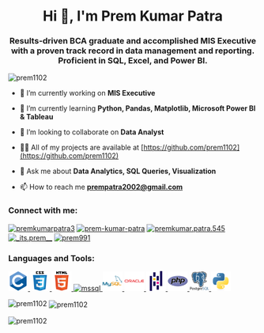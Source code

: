 <h1 align="center">Hi 👋, I'm Prem Kumar Patra</h1>
<h3 align="center">Results-driven BCA graduate and accomplished MIS Executive with a proven track record in data management and reporting. Proficient in SQL, Excel, and Power BI.</h3>

<p align="left"> <img src="https://komarev.com/ghpvc/?username=prem1102&label=Profile%20views&color=0e75b6&style=flat" alt="prem1102" /> </p>

- 🔭 I’m currently working on **MIS Executive**

- 🌱 I’m currently learning **Python, Pandas, Matplotlib, Microsoft Power BI & Tableau**

- 👯 I’m looking to collaborate on **Data Analyst**

- 👨‍💻 All of my projects are available at [https://github.com/prem1102](https://github.com/prem1102)

- 💬 Ask me about **Data Analytics, SQL Queries, Visualization**

- 📫 How to reach me **prempatra2002@gmail.com**

<h3 align="left">Connect with me:</h3>
<p align="left">
<a href="https://twitter.com/premkumarpatra3" target="blank"><img align="center" src="https://raw.githubusercontent.com/rahuldkjain/github-profile-readme-generator/master/src/images/icons/Social/twitter.svg" alt="premkumarpatra3" height="30" width="40" /></a>
<a href="https://linkedin.com/in/prem-kumar-patra" target="blank"><img align="center" src="https://raw.githubusercontent.com/rahuldkjain/github-profile-readme-generator/master/src/images/icons/Social/linked-in-alt.svg" alt="prem-kumar-patra" height="30" width="40" /></a>
<a href="https://fb.com/premkumar.patra.545" target="blank"><img align="center" src="https://raw.githubusercontent.com/rahuldkjain/github-profile-readme-generator/master/src/images/icons/Social/facebook.svg" alt="premkumar.patra.545" height="30" width="40" /></a>
<a href="https://instagram.com/_its.prem___" target="blank"><img align="center" src="https://raw.githubusercontent.com/rahuldkjain/github-profile-readme-generator/master/src/images/icons/Social/instagram.svg" alt="_its.prem__" height="30" width="40" /></a>
<a href="https://www.leetcode.com/prem991" target="blank"><img align="center" src="https://raw.githubusercontent.com/rahuldkjain/github-profile-readme-generator/master/src/images/icons/Social/leet-code.svg" alt="prem991" height="30" width="40" /></a>
</p>

<h3 align="left">Languages and Tools:</h3>
<p align="left"> <a href="https://www.cprogramming.com/" target="_blank" rel="noreferrer"> <img src="https://raw.githubusercontent.com/devicons/devicon/master/icons/c/c-original.svg" alt="c" width="40" height="40"/> </a> <a href="https://www.w3schools.com/css/" target="_blank" rel="noreferrer"> <img src="https://raw.githubusercontent.com/devicons/devicon/master/icons/css3/css3-original-wordmark.svg" alt="css3" width="40" height="40"/> </a> <a href="https://www.w3.org/html/" target="_blank" rel="noreferrer"> <img src="https://raw.githubusercontent.com/devicons/devicon/master/icons/html5/html5-original-wordmark.svg" alt="html5" width="40" height="40"/> </a> <a href="https://www.microsoft.com/en-us/sql-server" target="_blank" rel="noreferrer"> <img src="https://www.svgrepo.com/show/303229/microsoft-sql-server-logo.svg" alt="mssql" width="40" height="40"/> </a> <a href="https://www.mysql.com/" target="_blank" rel="noreferrer"> <img src="https://raw.githubusercontent.com/devicons/devicon/master/icons/mysql/mysql-original-wordmark.svg" alt="mysql" width="40" height="40"/> </a> <a href="https://www.oracle.com/" target="_blank" rel="noreferrer"> <img src="https://raw.githubusercontent.com/devicons/devicon/master/icons/oracle/oracle-original.svg" alt="oracle" width="40" height="40"/> </a> <a href="https://pandas.pydata.org/" target="_blank" rel="noreferrer"> <img src="https://raw.githubusercontent.com/devicons/devicon/2ae2a900d2f041da66e950e4d48052658d850630/icons/pandas/pandas-original.svg" alt="pandas" width="40" height="40"/> </a> <a href="https://www.php.net" target="_blank" rel="noreferrer"> <img src="https://raw.githubusercontent.com/devicons/devicon/master/icons/php/php-original.svg" alt="php" width="40" height="40"/> </a> <a href="https://www.postgresql.org" target="_blank" rel="noreferrer"> <img src="https://raw.githubusercontent.com/devicons/devicon/master/icons/postgresql/postgresql-original-wordmark.svg" alt="postgresql" width="40" height="40"/> </a> <a href="https://www.python.org" target="_blank" rel="noreferrer"> <img src="https://raw.githubusercontent.com/devicons/devicon/master/icons/python/python-original.svg" alt="python" width="40" height="40"/> </a> </p>

<p><img align="left" src="https://github-readme-stats.vercel.app/api/top-langs?username=prem1102&show_icons=true&locale=en&layout=compact" alt="prem1102" /></p>

<p>&nbsp;<img align="center" src="https://github-readme-stats.vercel.app/api?username=prem1102&show_icons=true&locale=en" alt="prem1102" /></p>

<p><img align="center" src="https://github-readme-streak-stats.herokuapp.com/?user=prem1102&" alt="prem1102" /></p>
